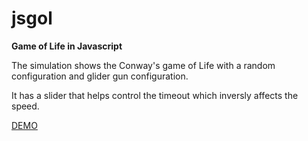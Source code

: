 # jsgol
**Game of Life in Javascript**

The simulation shows the Conway's game of Life with a random configuration and glider gun configuration.

It has a slider that helps control the timeout which inversly affects the speed.

[DEMO](http://scottydelta.github.io/jsgol/)


